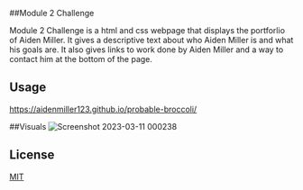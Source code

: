 ##Module 2 Challenge

Module 2 Challenge is a html and css webpage that displays the portforlio of Aiden Miller. 
It gives a descriptive text about who Aiden Miller is and what his goals are.
It also gives links to work done by Aiden Miller and a way to contact him at the bottom of the 
page.


## Usage
https://aidenmiller123.github.io/probable-broccoli/


##Visuals
![Screenshot 2023-03-11 000238](https://user-images.githubusercontent.com/123018143/224465982-53ba190e-42ee-4a5a-adef-9ceb291599b6.png)


## License

[MIT](https://choosealicense.com/licenses/mit/)

